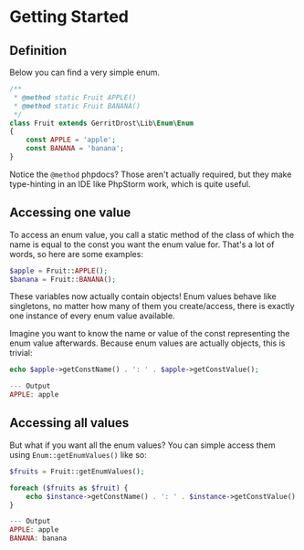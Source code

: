 # Getting Started

## Definition
Below you can find a very simple enum.
```php
/**
 * @method static Fruit APPLE()
 * @method static Fruit BANANA()
 */
class Fruit extends GerritDrost\Lib\Enum\Enum
{
    const APPLE = 'apple';
    const BANANA = 'banana';
}
```
Notice the `@method` phpdocs? Those aren't actually required, but they make type-hinting in an IDE like PhpStorm work, which is quite useful.

## Accessing one value
To access an enum value, you call a static method of the class of which the name is equal to the const you want the enum value for. That's a lot of words, so here are some examples:
```php
$apple = Fruit::APPLE();
$banana = Fruit::BANANA();
```
These variables now actually contain objects! Enum values behave like singletons, no matter how many of them you create/access, there is exactly one instance of every enum value available.

Imagine you want to know the name or value of the const representing the enum value afterwards. Because enum values are actually objects, this is trivial:
```php
echo $apple->getConstName() . ': ' . $apple->getConstValue();

--- Output
APPLE: apple
```

## Accessing all values
But what if you want all the enum values? You can simple access them using `Enum::getEnumValues()` like so:
```php
$fruits = Fruit::getEnumValues();

foreach ($fruits as $fruit) {
    echo $instance->getConstName() . ': ' . $instance->getConstValue() . "\n";
}

--- Output
APPLE: apple
BANANA: banana

```